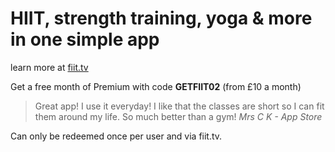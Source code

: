 # HIIT, strength training, yoga & more in one simple app

learn more at [fiit.tv](fiit.tv)

Get a free month of Premium with code **GETFIIT02** (from £10 a month)

> Great app! I use it everyday! I like that the classes are short so I can fit them around my life. So much better than a gym!
_Mrs C K - App Store_

Can only be redeemed once per user and via fiit.tv. 
